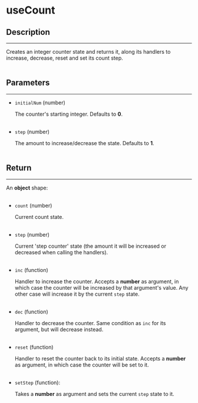 # useCount

## Description

---

Creates an integer counter state and returns it, along its handlers to increase, decrease, reset and set its count step.
<br />
<br />

## Parameters

---

- `initialNum` (number)

  The counter's starting integer. Defaults to **0**.
  <br />
  <br />

- `step` (number)

  The amount to increase/decrease the state. Defaults to **1**.
  <br />
  <br />

## Return

---

An **object** shape:
<br />
<br />

- `count` (number)

  Current count state.
  <br />
  <br />

- `step` (number)

  Current 'step counter' state (the amount it will be increased or decreased when calling the handlers).
  <br />
  <br />

- `inc` (function)

  Handler to increase the counter. Accepts a **number** as argument, in which case the counter will be increased by that argument's value. Any other case will increase it by the current `step` state.
  <br />
  <br />

- `dec` (function)

  Handler to decrease the counter. Same condition as `inc` for its argument, but will decrease instead.
  <br />
  <br />

- `reset` (function)

  Handler to reset the counter back to its initial state. Accepts a **number** as argument, in which case the counter will be set to it.
  <br />
  <br />

- `setStep` (function):

  Takes a **number** as argument and sets the current `step` state to it.
